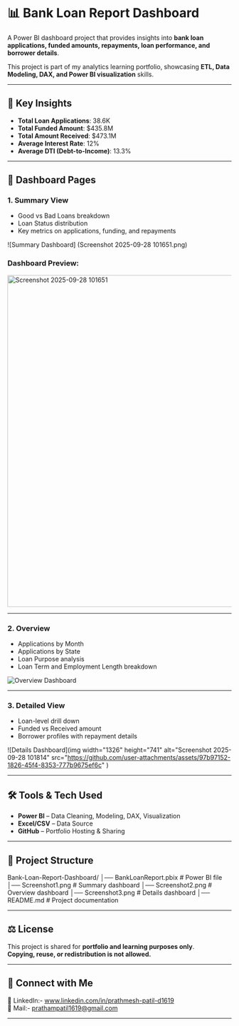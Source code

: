 # 📊 Bank Loan Report Dashboard

A Power BI dashboard project that provides insights into **bank loan applications, funded amounts, repayments, loan performance, and borrower details**.  

This project is part of my analytics learning portfolio, showcasing **ETL, Data Modeling, DAX, and Power BI visualization** skills.  

---

## 🚀 Key Insights
- **Total Loan Applications**: 38.6K  
- **Total Funded Amount**: $435.8M  
- **Total Amount Received**: $473.1M  
- **Average Interest Rate**: 12%  
- **Average DTI (Debt-to-Income)**: 13.3%  

---

## 📌 Dashboard Pages

### 1. **Summary View**
- Good vs Bad Loans breakdown  
- Loan Status distribution  
- Key metrics on applications, funding, and repayments  

![Summary Dashboard] (Screenshot 2025-09-28 101651.png)
### Dashboard Preview:
<img width="1325" height="744" alt="Screenshot 2025-09-28 101651" src="https://github.com/user-attachments/assets/21e8e04b-03d5-4834-947e-54000979710e" />

---

### 2. **Overview**
- Applications by Month  
- Applications by State  
- Loan Purpose analysis  
- Loan Term and Employment Length breakdown  

![Overview Dashboard](<img width="1325" height="746" alt="Screenshot 2025-09-28 101741" src="https://github.com/user-attachments/assets/df9791fa-0134-46af-901c-a250110eb5be" />)


---

### 3. **Detailed View**
- Loan-level drill down  
- Funded vs Received amount  
- Borrower profiles with repayment details  

![Details Dashboard](img width="1326" height="741" alt="Screenshot 2025-09-28 101814" src="https://github.com/user-attachments/assets/97b97152-1826-45f4-8353-777b9675ef6c"
)

---

## 🛠️ Tools & Tech Used
- **Power BI** – Data Cleaning, Modeling, DAX, Visualization  
- **Excel/CSV** – Data Source  
- **GitHub** – Portfolio Hosting & Sharing  

---

## 📂 Project Structure
Bank-Loan-Report-Dashboard/
│── BankLoanReport.pbix # Power BI file
│── Screenshot1.png # Summary dashboard
│── Screenshot2.png # Overview dashboard
│── Screenshot3.png # Details dashboard
│── README.md # Project documentation


---

## ⚖️ License
This project is shared for **portfolio and learning purposes only**.  
**Copying, reuse, or redistribution is not allowed.**

---

## 🔗 Connect with Me
💼 LinkedIn:- www.linkedin.com/in/prathmesh-patil-d1619  
📧 Mail:- prathampatil1619@gmail.com

---

